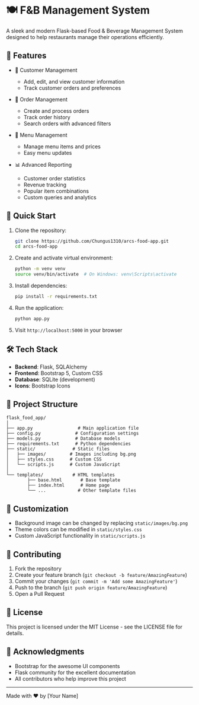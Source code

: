 # 🍽️ F&B Management System

A sleek and modern Flask-based Food & Beverage Management System designed to help restaurants manage their operations efficiently.

## 🌟 Features

- 👥 Customer Management
	- Add, edit, and view customer information
	- Track customer orders and preferences

- 🛒 Order Management
	- Create and process orders
	- Track order history
	- Search orders with advanced filters

- 🍜 Menu Management
	- Manage menu items and prices
	- Easy menu updates

- 📊 Advanced Reporting
	- Customer order statistics
	- Revenue tracking
	- Popular item combinations
	- Custom queries and analytics

## 🚀 Quick Start

1. Clone the repository:
	 ```bash
	 git clone https://github.com/Chungus1310/arcs-food-app.git
	 cd arcs-food-app
	 ```

2. Create and activate virtual environment:
	 ```bash
	 python -m venv venv
	 source venv/bin/activate  # On Windows: venv\Scripts\activate
	 ```

3. Install dependencies:
	 ```bash
	 pip install -r requirements.txt
	 ```

4. Run the application:
	 ```bash
	 python app.py
	 ```

5. Visit `http://localhost:5000` in your browser

## 🛠️ Tech Stack

- **Backend**: Flask, SQLAlchemy
- **Frontend**: Bootstrap 5, Custom CSS
- **Database**: SQLite (development)
- **Icons**: Bootstrap Icons

## 📁 Project Structure

```
flask_food_app/
│
├── app.py                 # Main application file
├── config.py             # Configuration settings
├── models.py             # Database models
├── requirements.txt      # Python dependencies
├── static/              # Static files
│   ├── images/         # Images including bg.png
│   ├── styles.css      # Custom CSS
│   └── scripts.js      # Custom JavaScript
│
└── templates/           # HTML templates
		├── base.html       # Base template
		├── index.html      # Home page
		└── ...            # Other template files
```

## 🎨 Customization

- Background image can be changed by replacing `static/images/bg.png`
- Theme colors can be modified in `static/styles.css`
- Custom JavaScript functionality in `static/scripts.js`

## 🤝 Contributing

1. Fork the repository
2. Create your feature branch (`git checkout -b feature/AmazingFeature`)
3. Commit your changes (`git commit -m 'Add some AmazingFeature'`)
4. Push to the branch (`git push origin feature/AmazingFeature`)
5. Open a Pull Request

## 📝 License

This project is licensed under the MIT License - see the LICENSE file for details.

## 👏 Acknowledgments

- Bootstrap for the awesome UI components
- Flask community for the excellent documentation
- All contributors who help improve this project

---
Made with ❤️ by [Your Name]